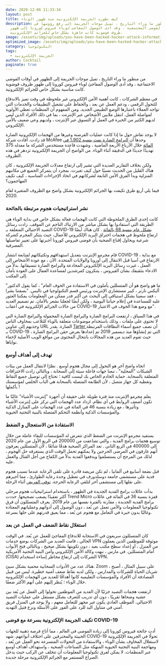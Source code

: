 ```yaml
---
date: 2020-12-06 11:33:34
layout: post
title: كيف تطورت الجريمة الإلكترونية منذ ظهور الوباء
description: من منظور ما وراء التاريخ ، تميل موجات الجريمة إلى رفع رؤوسها في
  أوقات الفوضى المجتمعية ، وقد أدى الوصول المفاجئ لوباء فيروس كورونا إلى ظهور
  ظروف فوضوية كانت جاهزة بشكل خاص للجرائم الإلكترونية.
image: /assets/img/uploads/you-have-been-hacked-hacker-attack-information-message-screen-184561544.jpg
optimized_image: /assets/img/uploads/you-have-been-hacked-hacker-attack-information-message-screen-184561544.jpg
category: التكنولوجيا
tags:
  - الجريمة الإلكترونية
author: Cocktail
paginate: true
---
```

من منظور ما وراء التاريخ ، تميل موجات الجريمة إلى الظهور في أوقات الفوضى الاجتماعية ، وقد أدى الوصول المفاجئ لوباء فيروس كورونا إلى ظهور ظروف فوضوية كانت مناسبة بشكل خاص للجرائم الإلكترونية.

في معظم الشركات ، كانت أهمية الأمن الإلكتروني غير ملحوظة في وقت تميز بالاندفاع للتحول الرقمي ، ودعم العمل عن بعد ، والحفاظ على تشغيل التطبيقات والخدمات التي تواجه العملاء باعتبارها الوضع الطبيعي الجديد. ومن المفهوم أن المنظمات تعطي الأولوية لمواصلة العمل. انتقل ملايين الأشخاص عبر الإنترنت ، بما في ذلك الأفراد الذين ليس لديهم الكثير من الخبرة في العمل أو التسوق عبر الإنترنت ، ولديهم وعي ضعيف بالأمن الإلكتروني.

لا يوجد نقاش حول ما إذا كانت عمليات القرصنة وغيرها من الهجمات الإلكترونية الضارة قد زادت. أفادت شركة McAfee وحدها أن [البرامج الضارة نمت بنسبة 1،902 في المائة](https://www.businesswire.com/news/home/20200721005195/en/McAfee-Report-Shows-Threat-Actor-Evolution-Pandemic) خلال الأرباع الأربعة الماضية ، وشهدت قاعدة مستخدمي الشركة ما معدله 375 تهديدًا جديدًا في الدقيقة أثناء الوباء. من الواضح أن الجريمة الإلكترونية تزدهر في هذه الظروف.

ولكن بخلاف التقارير العديدة التي تشير إلى ارتفاع معدلات الجريمة الإلكترونية ، كان هناك القليل من الحديث نسبيًا حول كيف تغيرت. بمجرد أن يتمركز الجميع في مكاتبهم المنزلية وبدأ الفرق الأمن التابعة لشركاتهم في اتخاذ الإجراءات المناسبة ، كيف تكيف المهاجمون؟

فيما يلي أربع طرق تكيفت بها الجرائم الإلكترونية بشكل واضح مع الظروف المتغيرة لعام 2020.

### نشر استراتيجيات هجوم مرتبطة بالجائحة

كانت إحدى الطرق الملحوظة التي كانت الهجمات فعالة بشكل خاص في بداية الوباء هي الطريقة التي استفادوا بها بشكل مباشر من الارتباك الناجم عن الموقف. زادت رسائل التصيد الاحتيالي المتعلقة بـ COVID-19 [بشكل عام بنسبة 68 بالمائة](https://news.yahoo.com/hackers-cyber-attacks-now-evolving-faster-ever-subex-063924287.html?guccounter=1) . كان هناك أيضًا ارتفاع ملحوظ في هجمات اختراق البريد الإلكتروني للأعمال، حيث يتنكر المجرم كشركة شرعية ويحاول إقناع الضحية بأن فوضى فيروس كورونا أجبرتها على تغيير تفاصيلها المصرفية.

قام مجرمو الإنترنت بتعديل استهدافهم وتكتيكاتهم لمتابعة انتشار COVID-19 ، مع بداية الارتفاع في آسيا قبل الانتقال إلى أوروبا والولايات المتحدة. الآن ، مع عودة الأشخاص إلى العمل ، غيرت رسائل البريد الإلكتروني المخادعة والبرامج الضارة تنسيقاتها. بدلاً من الادعاء بتثقيفك بشأن الفيروس ، يتنكرون كمرشدين لمساعدة العمال على العودة بأمان إلى المكتب.

"ما هو واضح هو أن المتسللين يأملون في الاستفادة من الخوف العام" ، كما يقول الدكتور أليكس تارتر ، كبير مستشاري الإنترنت ورئيس قسم التكنولوجيا في تاليس. "بصفتنا بشرا ، فقد سعينا بشكل استباقي إلى البحث عن أكبر قدر ممكن من المعلومات يمكننا العثور عليه للمساعدة في إعلام حياتنا اليومية ، ولكن أيضًا لجعلنا نشعر بالأمان. تم تصميم العديد من حالات الجرائم الإلكترونية في أعقاب COVID-19 مع وضع هذا الخوف في الاعتبار".

في هذا السياق ، ارتفعت البرامج الضارة والبرامج الضارة المحمولة والبرامج الضارة التي لا تحتوي على ملفات ، وذلك باستخدام موضوعات متعلقة بالوباء للتلاعب بمخاوف الناس وجذبهم إلى عناوين URL الضارة. يقدر [Tarter ](https://www.techradar.com/news/how-cybercrime-has-changed-in-the-wake-of-covid-19)أن نصف جميع أسماء النطاقات المرتبطة بـ COVID-19 التي تم إنشاؤها منذ ديسمبر 2019 تم إعدادها بغرض حقن البرامج الضارة ، حيث تقوم العديد من هذه المجالات بانتحال المحتوى من مواقع الويب الأصلية لإخفاء نواياها.

### تهدف إلى أهداف أوسع 

اتجاه واضح آخر هو التحول إلى مجال هجوم أوسع . نظرًا لانتقال العمل من بيئات الشبكات "المحلية" ، تبعنا جهات فاعلة سيئة إلى السحابة ، وبالتالي زادت الاختراقات المتعلقة بالسحابة. حماية الخادم الخاص بك ليست كافية ؛ تحتاج إلى توصيل جميع النقاط وتغطية كل جهاز متصل ، لأن الطابعة المتصلة بالسحابة هي الباب الخلفي لمؤسستك بأكملها !

يعلم مجرمو الإنترنت منذ فترة طويلة على حقيقة أن أجهزة "إنترنت الأشياء" غالبًا ما تكون أضعف الروابط في أي نظام. ازداد عدد الهجمات التي تركز على إنترنت الأشياء وتأثيرها ، مع زيادة بنسبة 46 في المائة في عدد الهجمات على المنازل الذكية والمؤسسات الذكية وأنظمة التحكم المتصلة بالبنية التحتية الحيوية.

### الاستفادة من الاستعجال و الضغط 

يستفيد مجرمو الإنترنت من الضغط الذي تتعرض له المؤسسات للبقاء عاملة من خلال توسيع هجمات برامج الفدية ، والتي تضاعفت من 200000 في الربع الأول من عام 2020 إلى 400000 في الربع الثاني . تعد المراكز الصحية هدفًا شائعًا ، لأن المتسللين يعرفون أنهم غارقون في المرضى الحرجين ولا يمكنهم تحمل الوقت الذي يستغرقه حل الهجوم ، لذلك من المرجح أن يستسلموا ويدفعوا الفدية بدلاً من الكفاح من أجل القتال والعمل عليه.

قبل بضعة أسابيع في ألمانيا ، لم تكن مريضة قادرة على تلقي الرعاية عندما تسبب هجوم فدية على مستشفى جامعة دوسلدورف في تعطيل وحدة رعاية الطوارئ ، مما أجبرهم على نقلها إلى مستشفى آخر لتلقي الرعاية الحرجة. [توفي المريض](https://www.technologyreview.com/2020/09/18/1008582/a-patient-has-died-after-ransomware-hackers-hit-a-german-hospital/) أثناء الرحلة.

![](<>)بدأت عائلات برامج الفدية الجديدة في الظهور ، باستخدام استراتيجيات هجوم مرحلي أكثر تعقيدًا يصعب تصحيحها. حددت Trend Micro قفزة بنسبة 36 في المائة في عائلات برامج الفدية الجديدة ، مقارنة بالفترة نفسها من عام 2019. يعرف المتسللون أن فرق تكنولوجيا المعلومات والأمن تعمل عن بُعد ، دون الوصول إلى أدواتهم وعملياتهم المعتادة وغالبًا بدون خبرة في التعامل مع هجوم عن بُعد ، مما يعيق قدرتهم على حلها بسرعة.

### استغلال نقاط الضعف في العمل عن بعد 

كان المتسللون سريعون في الاستجابة للاندفاع المفاجئ للعمل عن بُعد. في الوقت الحالي ، قامت العديد من الشركات بوضع خدمات VPN موثوقة للموظفين الذين يعملون من المنزل ، أو إعداد سطح مكتب بعيد ، دون تكوينها بشكل صحيح ، وبالتالي فتح الأبواب أمام المتسللين. في مارس ، نبهت وكالة الأمن الإلكتروني وأمن البنية التحتية الأمريكية (CISA) الشركات إلى ارتفاع مخاطر إساءة استخدام VPN.

هناك عدد من الأدوات السحابية محمية بشكل سيئ. Zoom ، على سبيل المثال ، أصبح شريان الحياة للشركات والمدارس ، ولكن لديه نقاط ضعف أمنية خطيرة. ليس من قبيل المصادفة أن الأفراد والمؤسسات التعليمية كانوا أهدافًا للعديد من الهجمات الإلكترونية خلال الوباء ؛ يُنظر إليهم على أنهم الأكثر ضعفًا.

ارتفعت هجمات التصيد جزئيًا لأن العديد من الموظفين تحولوا إلى العمل عن بُعد بين عشية وضحاها تقريبًا ، دون أي تدريب للتعرف بشكل مستقل على عمليات التصيد الاحتيالي. الموظف العادي يكون غير مجهز للتعامل معهم ، ولا يوجد في المنزل فريق أمني في متناول اليد للرد على الفور على الأسئلة ونزع فتيل التهديد.

### تكيف الجريمة الإلكترونية بسرعة مع فوضى COVID-19

أدت جائحة فيروس كورونا إلى زيادة الفوضى في العالم ، مما أتاح فرصة ذهبية للجهات الخبيثة والمخترقين على اختلاف أنواعهم. شهد COVID-19 تحولًا في الجريمة الإلكترونية لاستغلال المخاوف بشأن الوباء ، والاستفادة من التحولات المتسرعة نحو العمل عن بُعد ، ومهاجمة البنية التحتية الحيوية المنهكة مثل الصناعات الصحية ، واستهداف أهداف أوسع عبر المنظمات. لا يمكن لفرق تكنولوجيا المعلومات أن تتخلف عن الركب حيث يدخل الصراع المستمر مع الجرائم الإلكترونية مرحلة جديدة.